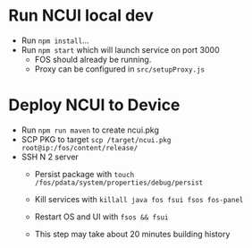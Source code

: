 # Run NCUI local dev
- Run `npm install`...
- Run `npm start` which will launch service on port 3000
  - FOS should already be running.
  - Proxy can be configured in `src/setupProxy.js`
# Deploy NCUI to Device
- Run `npm run maven` to create ncui.pkg
- SCP PKG to target `scp /target/ncui.pkg root@ip:/fos/content/release/`
- SSH N 2 server
  - Persist package with `touch /fos/pdata/system/properties/debug/persist`
  - Kill services with `killall java fos fsui fsos fos-panel`
  
  - Restart OS and UI with `fsos && fsui`
  - This step may take about 20 minutes
  building history

